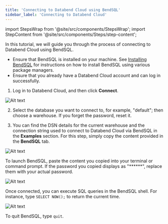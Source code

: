 ```yaml
---
title: 'Connecting to Databend Cloud using BendSQL'
sidebar_label: 'Connecting to Databend Cloud'
---
```

import StepsWrap from '@site/src/components/StepsWrap';
import StepContent from '@site/src/components/Steps/step-content';

In this tutorial, we will guide you through the process of connecting to Databend Cloud using BendSQL.

<StepsWrap>
<StepContent number="0" title="Before You Start">

- Ensure that BendSQL is installed on your machine. See [Installing BendSQL](index.md#installing-bendsql) for instructions on how to install BendSQL using various package managers.
- Ensure that you already have a Databend Cloud account and can log in successfully.

</StepContent>

<StepContent number="1" title="Obtain Connection Information">

1. Log in to Databend Cloud, and then click **Connect**.

![Alt text](/img/connect/bendsql-4.gif)

2. Select the database you want to connect to, for example, "default"; then choose a warehouse. If you forget the password, reset it.

3. You can find the DSN details for the current warehouse and the connection string used to connect to Databend Cloud via BendSQL in the **Examples** section. For this step, simply copy the content provided in the **BendSQL** tab.

![Alt text](/img/connect/bendsql-5.png)

</StepContent>
<StepContent number="2" title="Launch BendSQL">

To launch BendSQL, paste the content you copied into your terminal or command prompt. If the password you copied displays as "******", replace them with your actual password.

![Alt text](/img/connect/bendsql-6.png)

</StepContent>

<StepContent number="3" title="Execute Queries">

Once connected, you can execute SQL queries in the BendSQL shell. For instance, type `SELECT NOW();` to return the current time.

![Alt text](/img/connect/bendsql-7.png)

</StepContent>
<StepContent number="4" title="Quit BendSQL">

To quit BendSQL, type `quit`.

</StepContent>
</StepsWrap>

